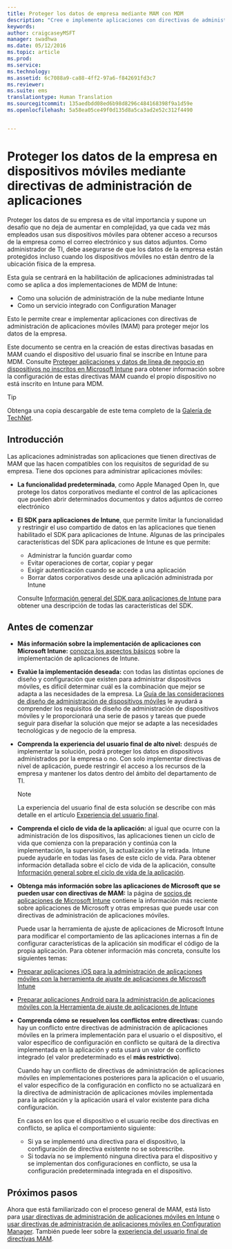 ```yaml
---
title: Proteger los datos de empresa mediante MAM con MDM
description: "Cree e implemente aplicaciones con directivas de administración de aplicaciones móviles (MAM) para proteger mejor los datos de la empresa."
keywords: 
author: craigcaseyMSFT
manager: swadhwa
ms.date: 05/12/2016
ms.topic: article
ms.prod: 
ms.service: 
ms.technology: 
ms.assetid: 6c7088a9-ca88-4ff2-97a6-f842691fd3c7
ms.reviewer: 
ms.suite: ems
translationtype: Human Translation
ms.sourcegitcommit: 135aedbdd08ed6b98d8296c484168398f9a1d59e
ms.openlocfilehash: 5a58ea05ce49f0d135d8a5ca3ad2e52c312f4490


---
```


# Proteger los datos de la empresa en dispositivos móviles mediante directivas de administración de aplicaciones
Proteger los datos de su empresa es de vital importancia y supone un desafío que no deja de aumentar en complejidad, ya que cada vez más empleados usan sus dispositivos móviles para obtener acceso a recursos de la empresa como el correo electrónico y sus datos adjuntos. Como administrador de TI, debe asegurarse de que los datos de la empresa están protegidos incluso cuando los dispositivos móviles no están dentro de la ubicación física de la empresa.

Esta guía se centrará en la habilitación de aplicaciones administradas tal como se aplica a dos implementaciones de MDM de Intune:

- Como una solución de administración de la nube mediante Intune
- Como un servicio integrado con Configuration Manager

Esto le permite crear e implementar aplicaciones con directivas de administración de aplicaciones móviles (MAM) para proteger mejor los datos de la empresa.

Este documento se centra en la creación de estas directivas basadas en MAM cuando el dispositivo del usuario final se inscribe en Intune para MDM. Consulte [Proteger aplicaciones y datos de línea de negocio en dispositivos no inscritos en Microsoft Intune](https://docs.microsoft.com/en-us/intune/deploy-use/protect-line-of-business-apps-and-data-on-devices-not-enrolled-in-microsoft-intune) para obtener información sobre la configuración de estas directivas MAM cuando el propio dispositivo no está inscrito en Intune para MDM.

> [!TIP]
> Obtenga una copia descargable de este tema completo de la [Galería de TechNet](https://gallery.technet.microsoft.com/Protect-Company-Data-on-d972f4f4/file/154240/1/Protect%20Company%20Data%20on%20Mobile%20Devices%20through%20Application%20Management%20Policies.pdf).

## Introducción
Las aplicaciones administradas son aplicaciones que tienen directivas de MAM que las hacen compatibles con los requisitos de seguridad de su empresa. Tiene dos opciones para administrar aplicaciones móviles:
- **La funcionalidad predeterminada**, como Apple Managed Open In, que protege los datos corporativos mediante el control de las aplicaciones que pueden abrir determinados documentos y datos adjuntos de correo electrónico
- **El SDK para aplicaciones de Intune**, que permite limitar la funcionalidad y restringir el uso compartido de datos en las aplicaciones que tienen habilitado el SDK para aplicaciones de Intune. Algunas de las principales características del SDK para aplicaciones de Intune es que permite:
  - Administrar la función guardar como
  - Evitar operaciones de cortar, copiar y pegar
  - Exigir autenticación cuando se accede a una aplicación
  - Borrar datos corporativos desde una aplicación administrada por Intune

  Consulte [Información general del SDK para aplicaciones de Intune](https://docs.microsoft.com/en-us/intune/develop/intune-app-sdk) para obtener una descripción de todas las características del SDK.

## Antes de comenzar
- **Más información sobre la implementación de aplicaciones con Microsoft Intune:** [conozca los aspectos básicos](https://docs.microsoft.com/en-us/intune/understand-explore/get-started-with-a-30-day-trial-of-microsoft-intune) sobre la implementación de aplicaciones de Intune.

- **Evalúe la implementación deseada:** con todas las distintas opciones de diseño y configuración que existen para administrar dispositivos móviles, es difícil determinar cuál es la combinación que mejor se adapta a las necesidades de la empresa. La [Guía de las consideraciones de diseño de administración de dispositivos móviles](https://docs.microsoft.com/en-us/enterprise-mobility/Solutions/mdm-design-considerations-guide) le ayudará a comprender los requisitos de diseño de administración de dispositivos móviles y le proporcionará una serie de pasos y tareas que puede seguir para diseñar la solución que mejor se adapte a las necesidades tecnológicas y de negocio de la empresa.
- **Comprenda la experiencia del usuario final de alto nivel:** después de implementar la solución, podrá proteger los datos en dispositivos administrados por la empresa o no. Con solo implementar directivas de nivel de aplicación, puede restringir el acceso a los recursos de la empresa y mantener los datos dentro del ámbito del departamento de TI.

   > [!NOTE]
   > La experiencia del usuario final de esta solución se describe con más detalle en el artículo [Experiencia del usuario final](end-user-experience-mam.md).

- **Comprenda el ciclo de vida de la aplicación:** al igual que ocurre con la administración de los dispositivos, las aplicaciones tienen un ciclo de vida que comienza con la preparación y continúa con la implementación, la supervisión, la actualización y la retirada. Intune puede ayudarle en todas las fases de este ciclo de vida. Para obtener información detallada sobre el ciclo de vida de la aplicación, consulte [Información general sobre el ciclo de vida de la aplicación](https://docs.microsoft.com/en-us/intune/deploy-use/overview-of-app-lifecycle-in-microsoft-intune).
- **Obtenga más información sobre las aplicaciones de Microsoft que se pueden usar con directivas de MAM:** la página de [socios de aplicaciones de Microsoft Intune](https://www.microsoft.com/en-us/cloud-platform/microsoft-intune-partners) contiene la información más reciente sobre aplicaciones de Microsoft y otras empresas que puede usar con directivas de administración de aplicaciones móviles.

  Puede usar la herramienta de ajuste de aplicaciones de Microsoft Intune para modificar el comportamiento de las aplicaciones internas a fin de configurar características de la aplicación sin modificar el código de la propia aplicación. Para obtener información más concreta, consulte los siguientes temas:
 - [Preparar aplicaciones iOS para la administración de aplicaciones móviles con la herramienta de ajuste de aplicaciones de Microsoft Intune](https://docs.microsoft.com/en-us/intune/deploy-use/prepare-ios-apps-for-mobile-application-management-with-the-microsoft-intune-app-wrapping-tool)
 - [Preparar aplicaciones Android para la administración de aplicaciones móviles con la Herramienta de ajuste de aplicaciones de Intune](https://docs.microsoft.com/en-us/intune/deploy-use/prepare-android-apps-for-mobile-application-management-with-the-microsoft-intune-app-wrapping-tool)

- **Comprenda cómo se resuelven los conflictos entre directivas:** cuando hay un conflicto entre directivas de administración de aplicaciones móviles en la primera implementación para el usuario o el dispositivo, el valor específico de configuración en conflicto se quitará de la directiva implementada en la aplicación y esta usará un valor de conflicto integrado (el valor predeterminado es el **más restrictivo**).

  Cuando hay un conflicto de directivas de administración de aplicaciones móviles en implementaciones posteriores para la aplicación o el usuario, el valor específico de la configuración en conflicto no se actualizará en la directiva de administración de aplicaciones móviles implementada para la aplicación y la aplicación usará el valor existente para dicha configuración.

  En casos en los que el dispositivo o el usuario recibe dos directivas en conflicto, se aplica el comportamiento siguiente:
  - Si ya se implementó una directiva para el dispositivo, la configuración de directiva existente no se sobrescribe.
  - Si todavía no se implementó ninguna directiva para el dispositivo y se implementan dos configuraciones en conflicto, se usa la configuración predeterminada integrada en el dispositivo.

## Próximos pasos
Ahora que está familiarizado con el proceso general de MAM, está listo para [usar directivas de administración de aplicaciones móviles en Intune](mam-intune.md) o [usar directivas de administración de aplicaciones móviles en Configuration Manager](mam-configmgr.md). También puede leer sobre la [experiencia del usuario final de directivas MAM](end-user-experience-mam.md).



<!--HONumber=Jul16_HO3-->


